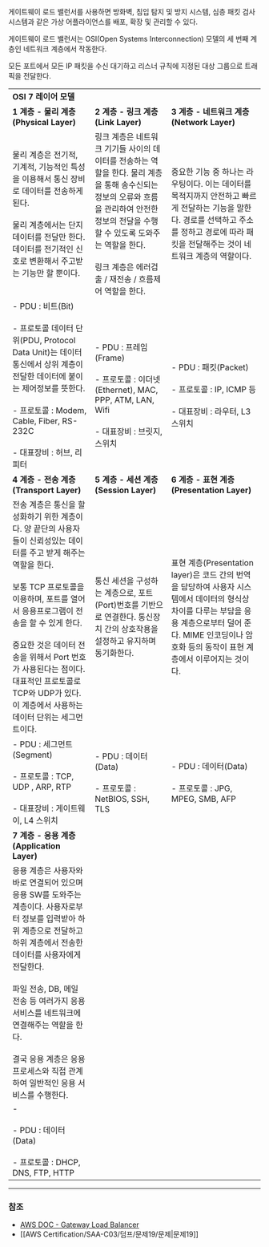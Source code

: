 게이트웨이 로드 밸런서를 사용하면 방화벽, 침입 탐지 및 방지 시스템, 심층 패킷 검사 시스템과 같은 가상 어플라이언스를 배포, 확장 및 관리할 수 있다.

게이트웨이 로드 밸런서는 OSI(Open Systems Interconnection) 모델의 세 번째 계층인 네트워크 계층에서 작동한다.

모든 포트에서 모든 IP 패킷을 수신 대기하고 리스너 규칙에 지정된 대상 그룹으로 트래픽을 전달한다.

|   |   |   |
|---|---|---|
|**OSI 7 레이어 모델**|   |   |
|**1 계층 - 물리 계층(Physical Layer)**|**2 계층 - 링크 계층(Link Layer)**|**3 계층 - 네트워크 계층(Network Layer)**|
|물리 계층은 전기적, 기계적, 기능적인 특성을 이용해서 통신 장비로 데이터를 전송하게 된다.<br><br>물리 계층에서는 단지 데이터를 전달만 한다. 데이터를 전기적인 신호로 변환해서 주고받는 기능만 할 뿐이다.|링크 계층은 네트워크 기기들 사이의 데이터를 전송하는 역할을 한다. 물리 계층을 통해 송수신되는 정보의 오류와 흐름을 관리하여 안전한 정보의 전달을 수행할 수 있도록 도와주는 역할을 한다.<br><br>링크 계층은 에러검출 / 재전송 / 흐름제어 역할을 한다.|중요한 기능 중 하나는 라우팅이다. 이는 데이터를 목적지까지 안전하고 빠르게 전달하는 기능을 말한다. 경로를 선택하고 주소를 정하고 경로에 따라 패킷을 전달해주는 것이 네트워크 계층의 역할이다.|
|- PDU : 비트(Bit)<br>    <br>- 프로토콜 데이터 단위(PDU, Protocol Data Unit)는 데이터 통신에서 상위 계층이 전달한 데이터에 붙이는 제어정보를 뜻한다.<br>    <br>- 프로토콜 : Modem, Cable, Fiber, RS-232C<br>    <br>- 대표장비 : 허브, 리피터|​<br><br>- PDU : 프레임(Frame)<br>    <br>- 프로토콜 : 이더넷(Ethernet), MAC, PPP, ATM, LAN, Wifi<br>    <br>- 대표장비 : 브릿지, 스위치|​<br><br>- PDU : 패킷(Packet)<br>    <br>- 프로토콜 : IP, ICMP 등<br>    <br>- 대표장비 : 라우터, L3 스위치|
|**4 계층 - 전송 계층(Transport Layer)**|**5 계층 - 세션 계층(Session Layer)**|**6 계층 - 표현 계층(Presentation Layer)**|
|전송 계층은 통신을 할성화하기 위한 계층이다. 양 끝단의 사용자들이 신뢰성있는 데이터를 주고 받게 해주는 역할을 한다.<br><br>보통 TCP 프로토콜을 이용하며, 포트를 열어서 응용프로그램이 전송을 할 수 있게 한다.<br><br>중요한 것은 데이터 전송을 위해서 Port 번호가 사용된다는 점이다. 대표적인 프로토콜로 TCP와 UDP가 있다. 이 계층에서 사용하는 데이터 단위는 세그먼트이다.|통신 세션을 구성하는 계층으로, 포트(Port)번호를 기반으로 연결한다. 통신장치 간의 상호작용을 설정하고 유지하며 동기화한다.|표현 계층(Presentation layer)은 코드 간의 번역을 담당하여 사용자 시스템에서 데이터의 형식상 차이를 다루는 부담을 응용 계층으로부터 덜어 준다. MIME 인코딩이나 암호화 등의 동작이 표현 계층에서 이루어지는 것이다.|
|- PDU : 세그먼트(Segment)<br>    <br>- 프로토콜 : TCP, UDP , ARP, RTP<br>    <br>- 대표장비 : 게이트웨이, L4 스위치|- PDU : 데이터(Data)<br>    <br>- 프로토콜 : NetBIOS, SSH, TLS|- PDU : 데이터(Data)<br>    <br>- 프로토콜 : JPG, MPEG, SMB, AFP|
|**7 계층 - 응용 계층(Application Layer)**|​|   |
|응용 계층은 사용자와 바로 연결되어 있으며 응용 SW를 도와주는 계층이다. 사용자로부터 정보를 입력받아 하위 계층으로 전달하고 하위 계층에서 전송한 데이터를 사용자에게 전달한다.<br><br>파일 전송, DB, 메일 전송 등 여러가지 응용 서비스를 네트워크에 연결해주는 역할을 한다.<br><br>결국 응용 계층은 응용 프로세스와 직접 관계하여 일반적인 응용 서비스를 수행한다.|
|- ​<br>    <br>- PDU : 데이터(Data)<br>    <br>- 프로토콜 : DHCP, DNS, FTP, HTTP|

---
### 참조
- [AWS DOC - Gateway Load Balancer](https://docs.aws.amazon.com/ko_kr/elasticloadbalancing/latest/gateway/introduction.html)
- [[AWS Certification/SAA-C03/덤프/문제19/문제|문제19]]